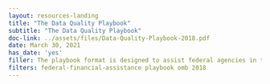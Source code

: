 ```yaml
---
layout: resources-landing
title: "The Data Quality Playbook"
subtitle: "The Data Quality Playbook"
doc-link: ../assets/files/Data-Quality-Playbook-2018.pdf
date: March 30, 2021
has_date: 'yes'
filler: The playbook format is designed to assist federal agencies in the development of Data Quality Plans in support of the DATA Act implementation.
filters: federal-financial-assistance playbook omb 2018
---
```

